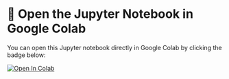 # 🚀 Open the Jupyter Notebook in Google Colab

You can open this Jupyter notebook directly in Google Colab by clicking the badge below:

[![Open In Colab](https://colab.research.google.com/assets/colab-badge.svg)](https://colab.research.google.com/github.com/initmahesh/MLAI-community-labs/blob/main/Class-Labs/Lab-LLM-AS-A-JUDGE/LLM_Judge_Lab/LLM_Judge.ipynb)
